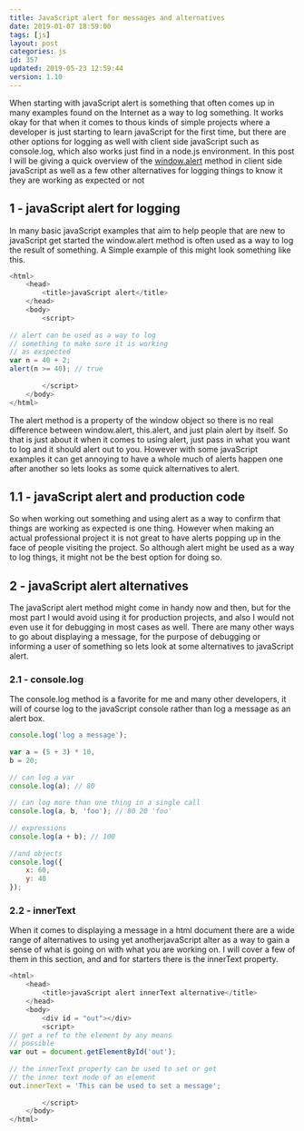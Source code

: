 ```yaml
---
title: JavaScript alert for messages and alternatives
date: 2019-01-07 18:59:00
tags: [js]
layout: post
categories: js
id: 357
updated: 2019-05-23 12:59:44
version: 1.10
---
```


When starting with javaScript alert is something that often comes up in many examples found on the Internet as a way to log something. It works okay for that when it comes to thous kinds of simple projects where a developer is just starting to learn javaScript for the first time, but there are other options for logging as well with client side javaScript such as console.log, which also works just find in a node.js environment. In this post I will be giving a quick overview of the [window.alert](https://developer.mozilla.org/en-US/docs/Web/API/Window/alert) method in client side javaScript as well as a few other alternatives for logging things to know it they are working as expected or not

<!-- more -->

## 1 - javaScript alert for logging

In many basic javaScript examples that aim to help people that are new to javaScript get started the window.alert method is often used as a way to log the result of something. A Simple example of this might look something like this.

```js
<html>
    <head>
        <title>javaScript alert</title>
    </head>
    <body>
        <script>
 
// alert can be used as a way to log
// something to make sure it is working
// as exspected
var n = 40 + 2;
alert(n >= 40); // true
 
        </script>
    </body>
</html>
```

The alert method is a property of the window object so there is no real difference between window.alert, this.alert, and just plain alert by itself. So that is just about it when it comes to using alert, just pass in what you want to log and it should alert out to you. However with some javaScript examples it can get annoying to have a whole much of alerts happen one after another so lets looks as some quick alternatives to alert.

## 1.1 - javaScript alert and production code

So when working out something and using alert as a way to confirm that things are working as expected is one thing. However when making an actual professional project it is not great to have alerts popping up in the face of people visiting the project. So although alert might be used as a way to log things, it might not be the best option for doing so.

## 2 - javaScript alert alternatives

The javaScript alert method might come in handy now and then, but for the most part I would avoid using it for production projects, and also I would not even use it for debugging in most cases as well. There are many other ways to go about displaying a message, for the purpose of debugging or informing a user of something so lets look at some alternatives to javaScript alert.

### 2.1 - console.log

The console.log method is a favorite for me and many other developers, it will of course log to the javaScript console rather than log a message as an alert box.

```js
console.log('log a message');
 
var a = (5 + 3) * 10,
b = 20;
 
// can log a var
console.log(a); // 80
 
// can log more than one thing in a single call
console.log(a, b, 'foo'); // 80 20 'foo'
 
// expressions
console.log(a + b); // 100
 
//and objects
console.log({
    x: 60,
    y: 40
});
```

### 2.2 - innerText

When it comes to displaying a message in a html document there are a wide range of alternatives to using yet anotherjavaScript alter as a way to gain a sense of what is going on with what you are working on. I will cover a few of them in this section, and and for starters there is the innerText property.

```js
<html>
    <head>
        <title>javaScript alert innerText alternative</title>
    </head>
    <body>
        <div id = "out"></div>
        <script>
// get a ref to the element by any means
// possible
var out = document.getElementById('out');
 
// the innerText property can be used to set or get
// the inner text node of an element
out.innerText = 'This can be used to set a message';
 
        </script>
    </body>
</html>
```